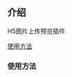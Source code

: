 介绍
---------------------------
H5图片上传预览插件

[使用方法](https://sunxiaomingatcn.github.io/SXM_DEMO/fileReader/index.html)
<h3>使用方法<a href="https://sunxiaomingatcn.github.io/SXM_DEMO/fileReader/index.html"></a></h3>

